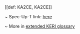 [[def: KA2CE, KA2CE]]

~ Spec-Up-T link: <a href='https://weboftrust.github.io/WOT-terms/docs/glossary/KA2CE'>here</a>

~ More in <a href="https://weboftrust.github.io/WOT-terms/docs/glossary/KA2CE">extended KERI glossary</a>
